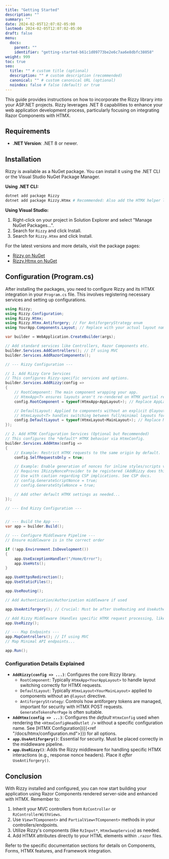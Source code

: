 ```yaml
---
title: "Getting Started"
description: ""
summary: ""
date: 2024-02-05T12:07:02-05:00
lastmod: 2024-02-05T12:07:02-05:00
draft: false
menu:
  docs:
    parent: ""
    identifier: "getting-started-b61c1d09773be2e6c7aa6e8dbfc38058"
weight: 999
toc: true
seo:
  title: "" # custom title (optional)
  description: "" # custom description (recommended)
  canonical: "" # custom canonical URL (optional)
  noindex: false # false (default) or true
---
```


This guide provides instructions on how to incorporate the Rizzy library into your ASP.NET projects. Rizzy leverages .NET 8 capabilities to enhance your web application development process, particularly focusing on integrating Razor Components with HTMX.

## Requirements

- **.NET Version**: .NET 8 or newer.

## Installation

Rizzy is available as a NuGet package. You can install it using the .NET CLI or the Visual Studio NuGet Package Manager.

**Using .NET CLI:**

```sh
dotnet add package Rizzy
dotnet add package Rizzy.Htmx # Recommended: Also add the HTMX helper library
```

**Using Visual Studio:**

1.  Right-click on your project in Solution Explorer and select "Manage NuGet Packages...".
2.  Search for `Rizzy` and click Install.
3.  Search for `Rizzy.Htmx` and click Install.

For the latest versions and more details, visit the package pages:
- [Rizzy on NuGet](https://www.nuget.org/packages/Rizzy)
- [Rizzy.Htmx on NuGet](https://www.nuget.org/packages/Rizzy.Htmx)

## Configuration (Program.cs)

After installing the packages, you need to configure Rizzy and its HTMX integration in your `Program.cs` file. This involves registering necessary services and setting up configurations.

```csharp
using Rizzy;
using Rizzy.Configuration;
using Rizzy.Htmx;
using Rizzy.Htmx.Antiforgery; // For AntiforgeryStrategy enum
using YourApp.Components.Layout; // Replace with your actual layout namespaces

var builder = WebApplication.CreateBuilder(args);

// Add standard services like Controllers, Razor Components etc.
builder.Services.AddControllers(); // If using MVC
builder.Services.AddRazorComponents();

// --- Rizzy Configuration ---

// 1. Add Rizzy Core Services
// This configures Rizzy-specific services and options.
builder.Services.AddRizzy(config =>
{
    // RootComponent: The main component wrapping your app.
    // HtmxApp<T> ensures layouts aren't re-rendered on HTMX partial requests.
    config.RootComponent = typeof(HtmxApp<AppLayout>); // Replace AppLayout with your root layout

    // DefaultLayout: Applied to components without an explicit @layout directive.
    // HtmxLayout<T> handles switching between full/minimal layouts for HTMX requests.
    config.DefaultLayout = typeof(HtmxLayout<MainLayout>); // Replace MainLayout with your default content layout
});

// 2. Add HTMX Configuration Services (Optional but Recommended)
// This configures the *default* HTMX behavior via HtmxConfig.
builder.Services.AddHtmx(config =>
{
    // Example: Restrict HTMX requests to the same origin by default.
    config.SelfRequestsOnly = true;

    // Example: Enable generation of nonces for inline styles/scripts via IRizzyNonceProvider
    // Requires IRizzyNonceProvider to be registered (AddRizzy does this).
    // Use with caution regarding CSP implications. See CSP docs.
    // config.GenerateScriptNonce = true;
    // config.GenerateStyleNonce = true;

    // Add other default HTMX settings as needed...
});

// --- End Rizzy Configuration ---


// --- Build the App ---
var app = builder.Build();

// --- Configure Middleware Pipeline ---
// Ensure middleware is in the correct order

if (!app.Environment.IsDevelopment())
{
    app.UseExceptionHandler("/Home/Error");
    app.UseHsts();
}

app.UseHttpsRedirection();
app.UseStaticFiles();

app.UseRouting();

// Add Authentication/Authorization middleware if used

app.UseAntiforgery(); // Crucial: Must be after UseRouting and UseAuthentication/UseAuthorization

// Add Rizzy Middleware (Handles specific HTMX request processing, like Nonce headers)
app.UseRizzy();

// --- Map Endpoints ---
app.MapControllers(); // If using MVC
// Map Minimal API endpoints...

app.Run();
```

### Configuration Details Explained

*   **`AddRizzy(config => ...)`**: Configures the core Rizzy library.
    *   `RootComponent`: Typically `HtmxApp<YourAppLayout>` to handle layout switching correctly for HTMX requests.
    *   `DefaultLayout`: Typically `HtmxLayout<YourMainLayout>` applied to components without an `@layout` directive.
    *   `AntiforgeryStrategy`: Controls how antiforgery tokens are managed, important for security with HTMX POST requests. `GenerateTokensPerPage` is often suitable.
*   **`AddHtmx(config => ...)`**: Configures the *default* `HtmxConfig` used when rendering the `<HtmxConfigHeadOutlet />` without a specific configuration name. See [HTMX Configuration]({{<ref "/docs/htmx/configuration.md">}}) for all options.
*   **`app.UseAntiforgery()`**: Essential for security. Must be placed correctly in the middleware pipeline.
*   **`app.UseRizzy()`**: Adds the Rizzy middleware for handling specific HTMX interactions (e.g., response nonce headers). Place it *after* `UseAntiforgery()`.

## Conclusion

With Rizzy installed and configured, you can now start building your application using Razor Components rendered server-side and enhanced with HTMX. Remember to:

1.  Inherit your MVC controllers from `RzController` or `RzControllerWithViews`.
2.  Use `View<TComponent>` and `PartialView<TComponent>` methods in your controllers/endpoints.
3.  Utilize Rizzy's components (like `RzInput*`, `HtmxSwapService`) as needed.
4.  Add HTMX attributes directly to your HTML elements within `.razor` files.

Refer to the specific documentation sections for details on Components, Forms, HTMX features, and Framework integration.
```